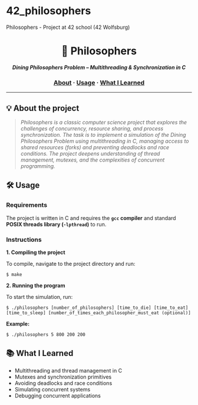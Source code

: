 # 42_philosophers
Philosophers - Project at 42 school (42 Wolfsburg)

<h1 align="center">
	🍝 Philosophers
</h1>

<p align="center">
	<b><i>Dining Philosophers Problem – Multithreading & Synchronization in C</i></b><br>
</p>

<h3 align="center">
	<a href="#%EF%B8%8F-about">About</a>
	<span> · </span>
	<a href="#%EF%B8%8F-usage">Usage</a>
	<span> · </span>
	<a href="#-What-I-Learned">What I Learned</a>
</h3>

---

## 💡 About the project

> _Philosophers is a classic computer science project that explores the challenges of concurrency, resource sharing, and process synchronization. The task is to implement a simulation of the Dining Philosophers Problem using multithreading in C, managing access to shared resources (forks) and preventing deadlocks and race conditions. The project deepens understanding of thread management, mutexes, and the complexities of concurrent programming._

## 🛠️ Usage

### Requirements

The project is written in C and requires the **`gcc` compiler** and standard **POSIX threads library (`-lpthread`)** to run.

### Instructions

**1. Compiling the project**

To compile, navigate to the project directory and run:

```shell
$ make
```

**2. Running the program**

To start the simulation, run:

```shell
$ ./philosophers [number_of_philosophers] [time_to_die] [time_to_eat] [time_to_sleep] [number_of_times_each_philosopher_must_eat (optional)]
```

**Example:**

```shell
$ ./philosophers 5 800 200 200
```

## 📚 What I Learned

- Multithreading and thread management in C
- Mutexes and synchronization primitives
- Avoiding deadlocks and race conditions
- Simulating concurrent systems
- Debugging concurrent applications
